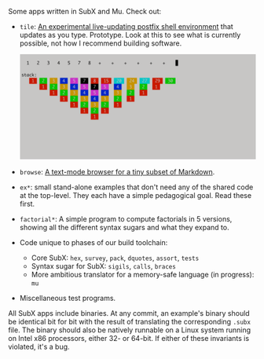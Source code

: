 Some apps written in SubX and Mu. Check out:

* `tile`: [An experimental live-updating postfix shell environment](https://mastodon.social/@akkartik/105108305362341204)
  that updates as you type. Prototype. Look at this to see what is currently
  possible, not how I recommend building software.

  <img alt='tile app' src='../html/rpn5.png' width='500px'>

* `browse`: [A text-mode browser for a tiny subset of Markdown](https://mastodon.social/@akkartik/104845344081779025).

* `ex*`: small stand-alone examples that don't need any of the shared code at
  the top-level. They each have a simple pedagogical goal. Read these first.

* `factorial*`: A simple program to compute factorials in 5 versions, showing
  all the different syntax sugars and what they expand to.

* Code unique to phases of our build toolchain:
  * Core SubX: `hex`, `survey`, `pack`, `dquotes`, `assort`, `tests`
  * Syntax sugar for SubX: `sigils`, `calls`, `braces`
  * More ambitious translator for a memory-safe language (in progress): `mu`

* Miscellaneous test programs.

All SubX apps include binaries. At any commit, an example's binary should be
identical bit for bit with the result of translating the corresponding `.subx`
file. The binary should also be natively runnable on a Linux system running on
Intel x86 processors, either 32- or 64-bit. If either of these invariants is
violated, it's a bug.
